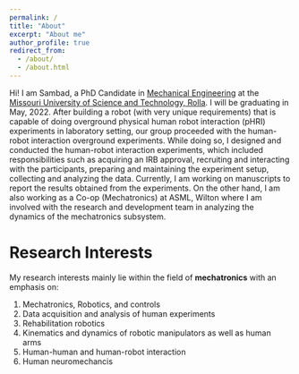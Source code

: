```yaml
---
permalink: /
title: "About"
excerpt: "About me"
author_profile: true
redirect_from: 
  - /about/
  - /about.html
---
```


Hi! I am Sambad, a PhD Candidate in [Mechanical Engineering](https://mae.mst.edu/) at the [Missouri University of Science and Technology, Rolla](https://www.mst.edu/). I will be graduating in May, 2022. After building a robot (with very unique requirements) that is capable of doing overground physical human robot interaction (pHRI) experiments in laboratory setting, our group proceeded with the human-robot interaction overground experiments. While doing so, I designed and conducted the human-robot interaction experiments, which included responsibilities such as acquiring an IRB approval, recruiting and interacting with the participants, preparing and maintaining the experiment setup, collecting and analyzing the data. Currently, I am working on manuscripts to report the results obtained from the experiments. On the other hand, I am also working as a Co-op (Mechatronics) at ASML, Wilton where I am involved with the research and development team in analyzing the dynamics of the mechatronics subsystem.

# Research Interests

My research interests mainly lie within the field of **mechatronics** with an emphasis on: 
1. Mechatronics, Robotics, and controls
2. Data acquisition and analysis of human experiments
3. Rehabilitation robotics
4. Kinematics and dynamics of robotic manipulators as well as human arms
5. Human-human and human-robot interaction
6. Human neuromechancis 
